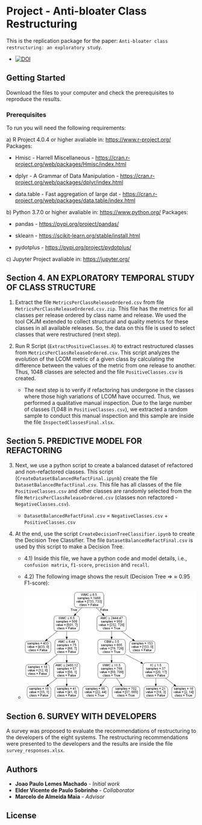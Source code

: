 # Project - Anti-bloater Class Restructuring

This is the replication package for the paper: `Anti-bloater class restructuring: an exploratory study`.

* [![DOI](https://zenodo.org/badge/355246395.svg)](https://zenodo.org/badge/latestdoi/355246395)

## Getting Started

Download the files to your computer and check the prerequisites to reproduce the results.

### Prerequisites

To run you will need the following requirements:

a) R Project 4.0.4 or higher avaliable in: https://www.r-project.org/ Packages:

* Hmisc - Harrell Miscellaneous - https://cran.r-project.org/web/packages/Hmisc/index.html

* dplyr - A Grammar of Data Manipulation - https://cran.r-project.org/web/packages/dplyr/index.html

* data.table - Fast aggregation of large dat - https://cran.r-project.org/web/packages/data.table/index.html

b) Python 3.7.0 or higher avaliable in: https://www.python.org/ Packages:

* pandas - https://pypi.org/project/pandas/

* sklearn - https://scikit-learn.org/stable/install.html 

* pydotplus - https://pypi.org/project/pydotplus/ 

c) Jupyter Project avaliable in: https://jupyter.org/



## Section 4. AN EXPLORATORY TEMPORAL STUDY OF CLASS STRUCTURE

1) Extract the file `MetricsPerClassReleaseOrdered.csv` from file `MetricsPerClassReleaseOrdered.csv.zip`. This file has the metrics for all classes per release ordered by class name and release. We used the tool CKJM extended to collect structural and quality metrics for these classes in all available releases. So, the data on this file is used to select classes that were restructured (next step).

2) Run R Script (`ExtractPositiveClasses.R`) to extract restructured classes from `MetricsPerClassReleaseOrdered.csv`. This script analyzes the evolution of the LCOM metric of a given class by calculating the difference between the values of the metric from one release to another. Thus, 1048 classes are selected and the file `PositiveClasses.csv` is created.

	- The next step is to verify if refactoring has undergone in the classes where those high variations of LCOM have occurred. Thus, we performed a qualitative manual inspection. Due to the large number of classes (1,048 in `PositiveClasses.csv`), we extracted a random sample to conduct this manual inspection and this sample are inside the file `InspectedClassesFinal.xlsx`.
	

## Section 5. PREDICTIVE MODEL FOR REFACTORING

3) Next, we use a python script to create a balanced dataset of refactored and non-refactored classes. This script (`CreateDatasetBalancedRefactFinal.ipynb`) create the file `DatasetBalancedRefactFinal.csv`. This file has all classes of the file `PositiveClasses.csv` and other classes are randomly selected from the file `MetricsPerClassReleaseOrdered.csv` (classes non refactored - `NegativeClasses.csv`).

	- `DatasetBalancedRefactFinal.csv` = `NegativeClasses.csv` + `PositiveClasses.csv` 

4) At the end, use the script `CreateDecisionTreeClassifier.ipynb` to create the Decision Tree Classifier. The file `DatasetBalancedRefactFinal.csv` is used by this script to make a Decision Tree.
	
	- 4.1) Inside this file, we have a python code and model details, i.e., `confusion matrix`, `f1-score`, `precision` and `recall`.

	- 4.2) The following image shows the result (Decision Tree => ≈ 0.95 F1-score):
	
	- <img src="OutputDecisionTree/DecisionTree.png" alt="drawing" width="800"/>

	

## Section 6. SURVEY WITH DEVELOPERS

A survey was proposed to evaluate the recommendations of restructuring to the developers of the eight systems.
The restructuring recommendations were presented to the developers and the results are inside the file `survey_responses.xlsx`.


## Authors

* **Joao Paulo Lemes Machado** - *Initial work* 
* **Elder Vicente de Paulo Sobrinho** - *Collaborator* 
* **Marcelo de Almeida Maia** - *Advisor* 


## License


